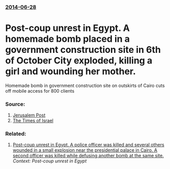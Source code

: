 ### [2014-06-28](/news/2014/06/28/index.md)

# Post-coup unrest in Egypt. A homemade bomb placed in a government construction site in 6th of October City exploded, killing a girl and wounding her mother. 

Homemade bomb in government construction site on outskirts of Cairo cuts off mobile access for 800 clients


### Source:

1. [Jerusalem Post](http://www.jpost.com/Middle-East/ISIS-terror-cell-arrested-in-Sinai-360847)
2. [The Times of Israel](http://www.timesofisrael.com/girl-killed-mother-hurt-in-egypt-bomb-blast/)

### Related:

1. [Post-coup unrest in Egypt. A police officer was killed and several others wounded in a small explosion near the presidential palace in Cairo. A second officer was killed while defusing another bomb at the same site. ](/news/2014/06/30/post-coup-unrest-in-egypt-a-police-officer-was-killed-and-several-others-wounded-in-a-small-explosion-near-the-presidential-palace-in-cairo.md) _Context: Post-coup unrest in Egypt_
